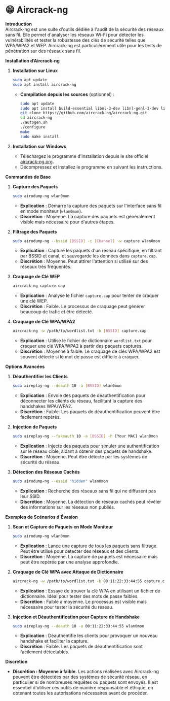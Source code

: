 # 😁 Aircrack-ng

**Introduction**\
Aircrack-ng est une suite d'outils dédiée à l'audit de la sécurité des réseaux sans fil. Elle permet d'analyser les réseaux Wi-Fi pour détecter les vulnérabilités et tester la robustesse des clés de sécurité telles que WPA/WPA2 et WEP. Aircrack-ng est particulièrement utile pour les tests de pénétration sur des réseaux sans fil.

**Installation d’Aircrack-ng**

1.  **Installation sur Linux**

    ```bash
    sudo apt update
    sudo apt install aircrack-ng
    ```

    *   **Compilation depuis les sources** (optionnel) :

        ```bash
        sudo apt update
        sudo apt install build-essential libnl-3-dev libnl-genl-3-dev libpcap-dev
        git clone https://github.com/aircrack-ng/aircrack-ng.git
        cd aircrack-ng
        ./autogen.sh
        ./configure
        make
        sudo make install
        ```
2. **Installation sur Windows**
   * Téléchargez le programme d'installation depuis le site officiel [aircrack-ng.org](https://www.aircrack-ng.org/).
   * Décompressez et installez le programme en suivant les instructions.

**Commandes de Base**

1.  **Capture des Paquets**

    ```bash
    sudo airodump-ng wlan0mon
    ```

    * **Explication** : Démarre la capture des paquets sur l'interface sans fil en mode moniteur (`wlan0mon`).
    * **Discrétion** : Moyenne. La capture des paquets est généralement visible mais nécessaire pour d'autres étapes.
2.  **Filtrage des Paquets**

    ```bash
    sudo airodump-ng --bssid [BSSID] -c [Channel] -w capture wlan0mon
    ```

    * **Explication** : Capture les paquets d'un réseau spécifique, en filtrant par BSSID et canal, et sauvegarde les données dans `capture.cap`.
    * **Discrétion** : Moyenne. Peut attirer l'attention si utilisé sur des réseaux très fréquentés.
3.  **Craquage de Clé WEP**

    ```bash
    aircrack-ng capture.cap
    ```

    * **Explication** : Analyse le fichier `capture.cap` pour tenter de craquer une clé WEP.
    * **Discrétion** : Faible. Le processus de craquage peut générer beaucoup de trafic et être détecté.
4.  **Craquage de Clé WPA/WPA2**

    ```bash
    aircrack-ng -w /path/to/wordlist.txt -b [BSSID] capture.cap
    ```

    * **Explication** : Utilise le fichier de dictionnaire `wordlist.txt` pour craquer une clé WPA/WPA2 à partir des paquets capturés.
    * **Discrétion** : Moyenne à faible. Le craquage de clés WPA/WPA2 est souvent détecté si le mot de passe est difficile à craquer.

**Options Avancées**

1.  **Déauthentifier les Clients**

    ```bash
    sudo aireplay-ng --deauth 10 -a [BSSID] wlan0mon
    ```

    * **Explication** : Envoie des paquets de déauthentification pour déconnecter les clients du réseau, facilitant la capture des handshakes WPA/WPA2.
    * **Discrétion** : Faible. Les paquets de déauthentification peuvent être facilement repérés.
2.  **Injection de Paquets**

    ```bash
    sudo aireplay-ng --fakeauth 10 -a [BSSID] -h [Your MAC] wlan0mon
    ```

    * **Explication** : Injecte des paquets pour simuler une authentification sur le réseau cible, aidant à obtenir des paquets de handshake.
    * **Discrétion** : Moyenne. Peut être détecté par les systèmes de sécurité du réseau.
3.  **Détection des Réseaux Cachés**

    ```bash
    sudo airodump-ng --essid "hidden" wlan0mon
    ```

    * **Explication** : Recherche des réseaux sans fil qui ne diffusent pas leur SSID.
    * **Discrétion** : Moyenne. La détection de réseaux cachés peut révéler des informations sur les réseaux non publiés.

**Exemples de Scénarios d'Évasion**

1.  **Scan et Capture de Paquets en Mode Moniteur**

    ```bash
    sudo airodump-ng wlan0mon
    ```

    * **Explication** : Lance une capture de tous les paquets sans filtrage. Peut être utilisé pour détecter des réseaux et des clients.
    * **Discrétion** : Moyenne. La capture de paquets est nécessaire mais peut être repérée par une analyse approfondie.
2.  **Craquage de Clé WPA avec Attaque de Dictionnaire**

    ```bash
    aircrack-ng -w /path/to/wordlist.txt -b 00:11:22:33:44:55 capture.cap
    ```

    * **Explication** : Essaye de trouver la clé WPA en utilisant un fichier de dictionnaire. Idéal pour tester des mots de passe faibles.
    * **Discrétion** : Faible à moyenne. Le processus est visible mais nécessaire pour tester la sécurité du réseau.
3.  **Injection et Déauthentification pour Capture de Handshake**

    ```bash
    sudo aireplay-ng --deauth 10 -a 00:11:22:33:44:55 wlan0mon
    ```

    * **Explication** : Déauthentifie les clients pour provoquer un nouveau handshake et faciliter la capture.
    * **Discrétion** : Faible. Les paquets de déauthentification sont facilement détectables.

**Discrétion**

* **Discrétion : Moyenne à faible.** Les actions réalisées avec Aircrack-ng peuvent être détectées par des systèmes de sécurité réseau, en particulier si de nombreuses requêtes ou paquets sont envoyés. Il est essentiel d'utiliser ces outils de manière responsable et éthique, en obtenant toutes les autorisations nécessaires avant de procéder.
